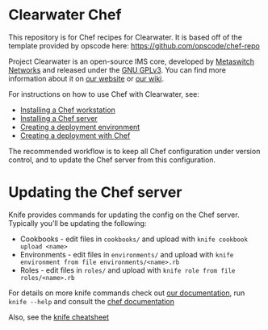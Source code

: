 Clearwater Chef
========

This repository is for Chef recipes for Clearwater. It is based off of the template provided by opscode here: https://github.com/opscode/chef-repo

Project Clearwater is an open-source IMS core, developed by [Metaswitch Networks](http://www.metaswitch.com) and released under the [GNU GPLv3](http://www.projectclearwater.org/download/license/). You can find more information about it on [our website](http://www.projectclearwater.org/) or [our wiki](http://clearwater.readthedocs.org/en/latest/index.html).

For instructions on how to use Chef with Clearwater, see:

* [Installing a Chef workstation](http://clearwater.readthedocs.org/en/latest/Installing_a_Chef_workstation/index.html)
* [Installing a Chef server](http://clearwater.readthedocs.org/en/latest/Installing_a_Chef_server/index.html)
* [Creating a deployment environment](http://clearwater.readthedocs.org/en/latest/Creating_a_deployment_environment/index.html)
* [Creating a deployment with Chef](http://clearwater.readthedocs.org/en/latest/Creating_a_deployment_with_Chef/index.html)

The recommended workflow is to keep all Chef configuration under version control, and to update the Chef server from
this configuration.

Updating the Chef server
========================

Knife provides commands for updating the config on the Chef server. Typically you'll be updating the following:

* Cookbooks - edit files in `cookbooks/` and upload with `knife cookbook upload <name>`
* Environments - edit files in `environments/` and upload with `knife environment from file environments/<name>.rb`
* Roles - edit files in `roles/` and upload with `knife role from file roles/<name>.rb`

For details on more knife commands check out [our documentation](https://github.com/Metaswitch/chef/blob/dev/docs/knife_commands.md), run `knife --help` and consult the [chef documentation](http://docs.opscode.com/knife.html)

Also, see the [knife cheatsheet](http://docs.opscode.com/_images/qr_knife_web.png)
